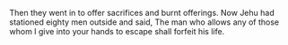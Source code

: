 Then they went in to offer sacrifices and burnt offerings. Now Jehu had stationed eighty men outside and said, The man who allows any of those whom I give into your hands to escape shall forfeit his life.

